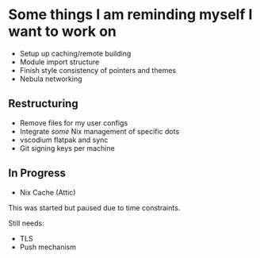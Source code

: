 # Some things I am reminding myself I want to work on

- Setup up caching/remote building
- Module import structure
- Finish style consistency of pointers and themes
- Nebula networking

## Restructuring

- Remove files for my user configs
- Integrate *some* Nix management of specific dots
- vscodium flatpak and sync
- Git signing keys per machine

## In Progress

- Nix Cache (Attic)

This was started but paused due to time constraints.

Still needs:

- TLS
- Push mechanism
